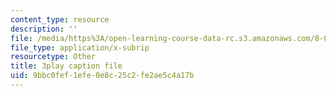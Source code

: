 ```yaml
---
content_type: resource
description: ''
file: /media/https%3A/open-learning-course-data-rc.s3.amazonaws.com/8-01sc-classical-mechanics-fall-2016/9bbc0fef1efe0e8c25c2fe2ae5c4a17b_jAcdLZRhYNU.srt
file_type: application/x-subrip
resourcetype: Other
title: 3play caption file
uid: 9bbc0fef-1efe-0e8c-25c2-fe2ae5c4a17b
---
```

